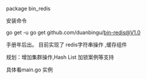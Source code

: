package bin_redis

安装命令

go get -u go get github.com/duanbingu/bin-redis@V1.0

手册年后出。
目前实现了 redis字符串操作 ,缓存组件

规划：增加集群操作,Hash List 加锁案例等支持 

具体看main.go 实例